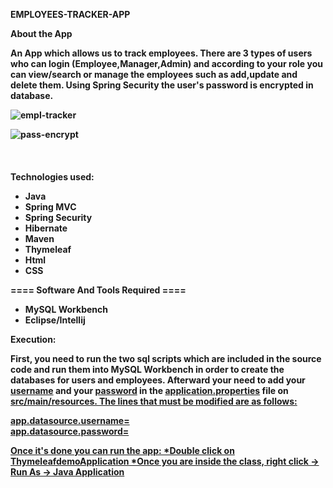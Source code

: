    <b>EMPLOYEES-TRACKER-APP</b>


<b> About the App <b>
<p> An App which allows us to track employees. There are 3 types of users who can login (Employee,Manager,Admin) and according to your role you can view/search or manage the employees such as add,update and delete them. Using Spring Security the user's password is encrypted in database. </p>

![empl-tracker](https://user-images.githubusercontent.com/74924160/191194814-3c56f3ae-72e6-4d4b-aa10-76ef5170fa17.png)


![pass-encrypt](https://user-images.githubusercontent.com/74924160/191194903-c1bf4761-455a-4936-81a7-74b804e35367.png)
<br><br><br><br>
<b> Technologies used: </b>
<ul>
<li>Java</li>
<li>Spring MVC</li>
<li>Spring Security</li>
<li>Hibernate</li>
<li>Maven</li>
<li>Thymeleaf</li>
<li>Html</li>
<li>CSS</li>
</ul>


 ==== Software And Tools Required ====
 <ul>
<li>MySQL Workbench</li>
<li>Eclipse/Intellij</li>
</ul>

<b>Execution:</b>

First, you need to run the two sql scripts which are included in the source code and run them into MySQL Workbench in order to create the databases for users and employees. Afterward your need to add your <u>username</u> and your <u>password</u> in the <u>application.properties</u> file on <u>src/main/resources</ul>. The lines that must be modified are as follows:

app.datasource.username=
<br>
app.datasource.password=

Once it's done you can run the app:
*Double click on <u>ThymeleafdemoApplication</u>
*Once you are inside the class, right click -> Run As -> Java Application

